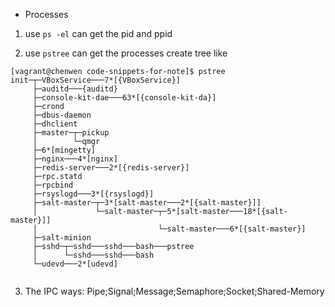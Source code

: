 - Processes

1. use `ps -el` can get the pid and ppid

2. use `pstree` can get the processes create tree like

  ```
  [vagrant@chenwen code-snippets-for-note]$ pstree
  init─┬─VBoxService───7*[{VBoxService}]
       ├─auditd───{auditd}
       ├─console-kit-dae───63*[{console-kit-da}]
       ├─crond
       ├─dbus-daemon
       ├─dhclient
       ├─master─┬─pickup
       │        └─qmgr
       ├─6*[mingetty]
       ├─nginx───4*[nginx]
       ├─redis-server───2*[{redis-server}]
       ├─rpc.statd
       ├─rpcbind
       ├─rsyslogd───3*[{rsyslogd}]
       ├─salt-master─┬─3*[salt-master───2*[{salt-master}]]
       │             └─salt-master─┬─5*[salt-master───18*[{salt-master}]]
       │                           └─salt-master───6*[{salt-master}]
       ├─salt-minion
       ├─sshd─┬─sshd───sshd───bash───pstree
       │      └─sshd───sshd───bash
       └─udevd───2*[udevd]
      
  ```

3. The IPC ways: Pipe;Signal;Message;Semaphore;Socket;Shared-Memory
